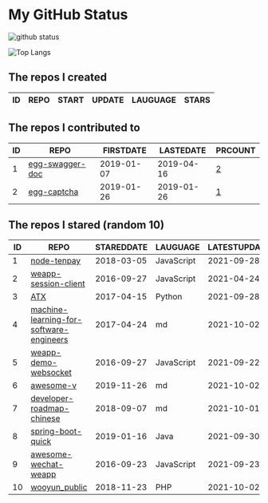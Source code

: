 # My GitHub Status

<img src="https://github-readme-stats-1.yihong0618.vercel.app/api?username=jc-lathander&show_icons=true&&&hide_title=true&count_private=true" alt="github status" />

![Top Langs](https://github-readme-stats-1.yihong0618.vercel.app/api/top-langs/?username=jc-lathander&layout=compact)

<!--START_SECTION:my_github-->
## The repos I created
| ID | REPO | START | UPDATE | LAUGUAGE | STARS |
|----|------|-------|--------|----------|-------|

## The repos I contributed to
| ID |                                REPO                                | FIRSTDATE  | LASTEDATE  |                                          PRCOUNT                                           |
|----|--------------------------------------------------------------------|------------|------------|--------------------------------------------------------------------------------------------|
|  1 | [egg-swagger-doc](https://github.com/Yanshijie-EL/egg-swagger-doc) | 2019-01-07 | 2019-04-16 | [2](https://github.com/Yanshijie-EL/egg-swagger-doc/pulls?q=is%3Apr+author%3Ajc-lathander) |
|  2 | [egg-captcha](https://github.com/Raoul1996/egg-captcha)            | 2019-01-26 | 2019-01-26 | [1](https://github.com/Raoul1996/egg-captcha/pulls?q=is%3Apr+author%3Ajc-lathander)        |

## The repos I stared (random 10)
| ID |                                                     REPO                                                      | STAREDDATE |  LAUGUAGE  | LATESTUPDATE |
|----|---------------------------------------------------------------------------------------------------------------|------------|------------|--------------|
|  1 | [node-tenpay](https://github.com/befinal/node-tenpay)                                                         | 2018-03-05 | JavaScript | 2021-09-28   |
|  2 | [weapp-session-client](https://github.com/CFETeam/weapp-session-client)                                       | 2016-09-27 | JavaScript | 2021-04-24   |
|  3 | [ATX](https://github.com/NetEaseGame/ATX)                                                                     | 2017-04-15 | Python     | 2021-09-28   |
|  4 | [machine-learning-for-software-engineers](https://github.com/ZuzooVn/machine-learning-for-software-engineers) | 2017-04-24 | md         | 2021-10-02   |
|  5 | [weapp-demo-websocket](https://github.com/CFETeam/weapp-demo-websocket)                                       | 2016-09-27 | JavaScript | 2021-09-22   |
|  6 | [awesome-v](https://github.com/vlang/awesome-v)                                                               | 2019-11-26 | md         | 2021-10-02   |
|  7 | [developer-roadmap-chinese](https://github.com/goodjack/developer-roadmap-chinese)                            | 2018-09-07 | md         | 2021-10-01   |
|  8 | [spring-boot-quick](https://github.com/vector4wang/spring-boot-quick)                                         | 2019-01-16 | Java       | 2021-09-30   |
|  9 | [awesome-wechat-weapp](https://github.com/Aufree/awesome-wechat-weapp)                                        | 2016-09-23 | JavaScript | 2021-09-23   |
| 10 | [wooyun_public](https://github.com/hanc00l/wooyun_public)                                                     | 2018-11-23 | PHP        | 2021-10-02   |

<!--END_SECTION:my_github-->
